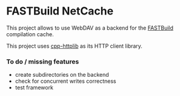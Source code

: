 
# FASTBuild NetCache

This project allows to use WebDAV as a backend for the [FASTBuild](https://github.com/fastbuild/fastbuild) compilation cache.

This project uses [cpp-httplib](https://github.com/yhirose/cpp-httplib) as its HTTP client library.

### To do / missing features

 - create subdirectories on the backend
 - check for concurrent writes correctness
 - test framework
